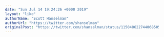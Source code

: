 ```yaml
---
date: "Sun Jul 14 19:24:26 +0000 2019"
layout: "like"
authorName: "Scott Hanselman"
authorUrl: "https://twitter.com/shanselman"
originalPost: "https://twitter.com/shanselman/status/1150486227440685056"
---
```


